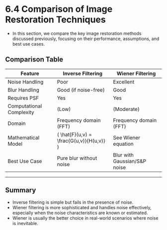 # 6.4 Comparison of Image Restoration Techniques

- In this section, we compare the key image restoration methods discussed previously, focusing on their performance, assumptions, and best use cases.



## Comparison Table

| Feature                  | Inverse Filtering                          | Wiener Filtering             |
| ------------------------ | ------------------------------------------ | ---------------------------- |
| Noise Handling           | Poor                                       | Excellent                    |
| Blur Handling            | Good (if noise-free)                       | Good                         |
| Requires PSF             | Yes                                        | Yes                          |
| Computational Complexity | (Low)                                      | (Moderate)                   |
| Domain                   | Frequency domain (FFT)                     | Frequency domain (FFT)       |
| Mathematical Model       | \( \hat{F}(u,v) = \frac{G(u,v)}{H(u,v)} \) | See Wiener equation          |
| Best Use Case            | Pure blur without noise                    | Blur with Gaussian/S&P noise |

---

## Summary

- Inverse filtering is simple but fails in the presence of noise.
- Wiener filtering is more sophisticated and handles noise effectively, especially when the noise characteristics are known or estimated.
- Wiener is usually the better choice in real-world scenarios where noise is inevitable.

